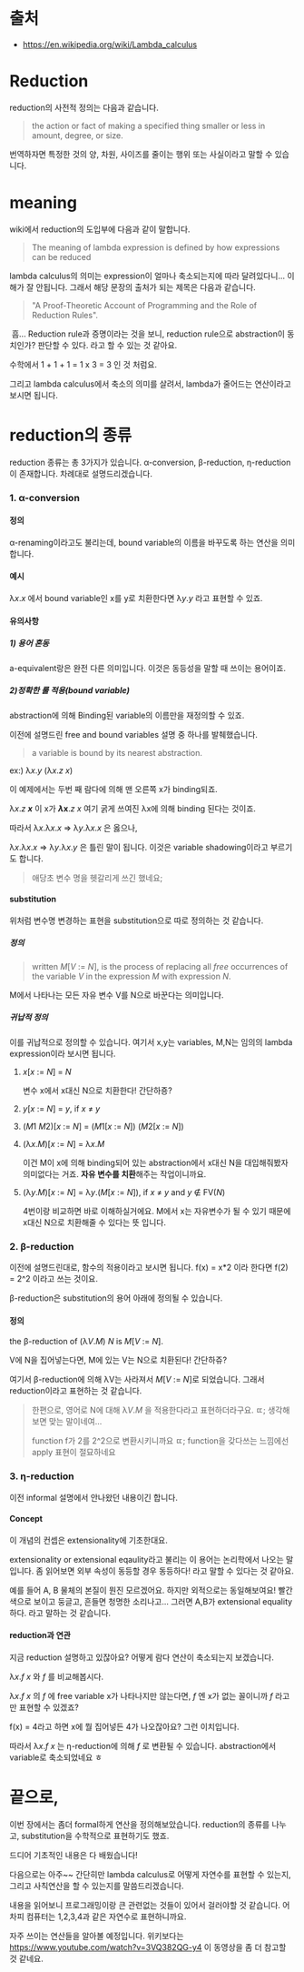 # 출처

* https://en.wikipedia.org/wiki/Lambda_calculus

  

# Reduction

reduction의 사전적 정의는 다음과 같습니다.

> the action or fact of making a specified thing smaller or less in amount, degree, or size.

번역하자면 특정한 것의 양, 차원, 사이즈를 줄이는 행위 또는 사실이라고 말할 수 있습니다.



# meaning

wiki에서 reduction의 도입부에 다음과 같이 말합니다.

> The meaning of lambda expression is defined by how expressions can be reduced

lambda calculus의 의미는 expression이 얼마나 축소되는지에 따라 달려있다니... 이해가 잘 안됩니다. 그래서 해당 문장의 출처가 되는 제목은 다음과 같습니다.

>  "A Proof-Theoretic Account of Programming and the Role of Reduction Rules". 

​	흠... Reduction rule과 증명이라는 것을 보니, reduction rule으로 abstraction이 동치인가? 판단할 수 있다. 라고 할 수 있는 것 같아요.

수학에서 1 + 1 + 1 = 1 x 3 = 3     인 것 처럼요.

그리고 lambda calculus에서 축소의 의미를 살려서, lambda가 줄어드는 연산이라고 보시면 됩니다.



# reduction의 종류

reduction 종류는 총 3가지가 있습니다.  α-conversion, β-reduction, η-reduction이 존재합니다. 차례대로 설명드리겠습니다.



### 1. α-conversion

#### 정의

α-renaming이라고도 불리는데, bound variable의 이름을 바꾸도록 하는 연산을 의미합니다.



#### 예시

 λ*x*.*x* 에서 bound variable인 x를 y로 치환한다면 λ*y*.*y* 라고 표현할 수 있죠.



#### 유의사항

##### 1) 용어 혼동

a-equivalent랑은 완전 다른 의미입니다. 이것은 동등성을 말할 때 쓰이는 용어이죠.

##### 2)정확한 룰 적용(bound variable)

abstraction에 의해 Binding된 variable의 이름만을 재정의할 수 있죠.

이전에 설명드린 free and bound variables 설명 중 하나를 발췌했습니다.

> a variable is bound by its nearest abstraction.

ex:) λ*x*.*y* (λ*x*.*z x*)

이 예제에서는 두번 째 람다에 의해 맨 오른쪽 x가 binding되죠.

λ*x*.*z **x*** 이 x가  ***λ*****x**.*z* *x* 여기 굵게 쓰여진 λx에 의해 binding 된다는 것이죠.



따라서 λ*x*.λ*x*.*x* => λ*y*.λ*x*.*x* 은 옳으나,

λ*x*.λ*x*.*x*  => λ*y*.λ*x*.*y* 은 틀린 말이 됩니다. 이것은 variable shadowing이라고 부르기도 합니다.

> 애당초 변수 명을 헷갈리게 쓰긴 했네요;



#### substitution

위처럼 변수명 변경하는 표현을 substitution으로 따로 정의하는 것 같습니다.

##### 정의

> written *M*[*V* := *N*], is the process of replacing all *free* occurrences of the variable *V* in the expression *M* with expression *N*.

M에서 나타나는 모든 자유 변수 V를 N으로 바꾼다는 의미입니다.



##### 귀납적 정의

이를 귀납적으로 정의할 수 있습니다.  여기서 x,y는 variables, M,N는 임의의 lambda expression이라 보시면 됩니다.

1. *x*[*x* := *N*] = *N*

   변수 x에서 x대신 N으로  치환한다! 간단하죵?

2. *y*[*x* := *N*] = *y*, if *x* ≠ *y*

3. (*M*1 *M*2)[*x* := *N*] = (*M*1[*x* := *N*]) (*M*2[*x* := *N*])

4. (λ*x*.*M*)[*x* := *N*] = λ*x*.*M*

   이건 M이 x에 의해 binding되어 있는 abstraction에서 x대신 N을 대입해줘봤자 의미없다는 거죠. **자유 변수를 치환**해주는 작업이니까요.

5. (λ*y*.*M*)[*x* := *N*] = λ*y*.(*M*[*x* := *N*]), if *x* ≠ *y* and *y* ∉ FV(*N*)

   4번이랑 비교하면 바로 이해하실거에요. M에서 x는 자유변수가 될 수 있기 때문에 x대신 N으로 치환해줄 수 있다는 뜻 입니다.

   

### 2. β-reduction

이전에 설명드린대로, 함수의 적용이라고 보시면 됩니다. f(x) = x*2 이라 한다면 f(2) = 2^2 이라고 쓰는 것이요.

β-reduction은 substitution의 용어 아래에 정의될 수 있습니다.



#### 정의

the β-reduction of (λ*V*.*M*) *N* is *M*[*V* := *N*].

V에 N을 집어넣는다면, M에 있는 V는 N으로 치환된다! 간단하쥬? 

여기서 β-reduction에 의해 λV는 사라져서 *M*[*V* := *N*]로 되었습니다. 그래서 reduction이라고 표현하는 것 같습니다.



> 한편으로, 영어로 N에 대해 λ*V*.*M* 을 적용한다라고 표현하더라구요. ㄸ; 생각해보면 맞는 말이네여...
>
> function f가 2를 2^2으로 변환시키니까요 ㄸ; function을 갖다쓰는 느낌에선 apply 표현이 절묘하네요



### 3. η-reduction

이전 informal 설명에서 안나왔던 내용이긴 합니다. 

#### Concept

이 개념의 컨셉은 extensionality에 기초한대요.

extensionality or extensional eqaulity라고 불리는 이 용어는 논리학에서 나오는 말입니다. 좀 읽어보면 외부 속성이 동등할 경우 동등하다! 라고 말할 수 있다는 것 같아요.

예를 들어 A, B 물체의 본질이 뭔진 모르겠어요. 하지만 외적으로는 동일해보여요! 빨간색으로 보이고 둥글고, 흔들면 청명한 소리나고... 그러면 A,B가 extensional equality하다. 라고 말하는 것 같습니다.



#### reduction과 연관

지금 reduction 설명하고 있잖아요? 어떻게 람다 연산이 축소되는지 보겠습니다.

λ*x*.*f* *x* 와 *f* 를 비교해봅시다.

λ*x*.*f* *x* 의 *f* 에 free variable x가 나타나지만 않는다면, *f* 엔 x가 없는 꼴이니까 *f* 라고만 표현할 수 있겠죠? 

f(x) = 4라고 하면 x에 뭘 집어넣든 4가 나오잖아요? 그런 이치입니다.  

따라서 λ*x*.*f* *x* 는  η-reduction에 의해 *f* 로 변환될 수 있습니다. abstraction에서 variable로 축소되었네요 ㅎ





# 끝으로,

이번 장에서는 좀더 formal하게 연산을 정의해보았습니다. reduction의 종류를 나누고, substitution을 수학적으로 표현하기도 했죠. 

드디어 기초적인 내용은 다 배웠습니다!

다음으로는 아주~~ 간단히만 lambda calculus로 어떻게 자연수를 표현할 수 있는지, 그리고 사칙연산을 할 수 있는지를 말씀드리겠습니다.

내용을 읽어보니 프로그래밍이랑 큰 관련없는 것들이 있어서 걸러야할 것 같습니다. 어차피 컴퓨터는 1,2,3,4과 같은 자연수로 표현하니까요.

자주 쓰이는 연산들을 알아볼 예정입니다. 위키보다는 https://www.youtube.com/watch?v=3VQ382QG-y4 이 동영상을 좀 더 참고할 것 같네요. 

